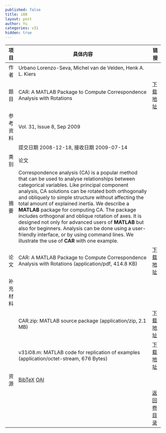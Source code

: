 ```yaml
---
published: false
title: i08
layout: post
author: Yu
categories: v31
hidden: true
---
```


| 项目 | 具体内容 | 链接 |
|---:|---|---|
| 作者 | Urbano Lorenzo-Seva, Michel van de Velden, Henk A. L. Kiers| |
| 题目 |CAR: A MATLAB Package to Compute Correspondence Analysis with Rotations | [下载地址](http://www.jstatsoft.org/v31/i08/paper) |
| 参考资料 |Vol. 31, Issue 8, Sep 2009 | |
| | 提交日期 2008-12-18, 接收日期 2009-07-14| | 
| 类别 | 论文| |
| 摘要 | Correspondence analysis (CA) is a popular method that can be used to analyse relationships between categorical variables. Like principal component analysis, CA solutions can be rotated both orthogonally and obliquely to simple structure without affecting the total amount of explained inertia. We describe a <b>MATLAB</b> package for computing CA. The package includes orthogonal and oblique rotation of axes.  It is designed not only for advanced users of <b>MATLAB</b> but also for beginners. Analysis can be done using a user-friendly interface, or by using command lines. We illustrate the use of <b>CAR</b> with one example.| |
| 论文 | CAR: A MATLAB Package to Compute Correspondence Analysis with Rotations  (application/pdf, 414.8 KB)| [下载地址](http://www.jstatsoft.org/v31/i08/paper) |
| 补充材料 | | |
| |CAR.zip: MATLAB source package  (application/zip, 2.1 MB)|  [下载地址](http://www.jstatsoft.org/v31/i08/supp/1) |
| |v31i08.m: MATLAB code for replication of examples  (application/octet-stream, 676 Bytes)|  [下载地址](http://www.jstatsoft.org/v31/i08/supp/2) |
| 资源 | [BibTeX](http://www.jstatsoft.org/v31/i08/bibtex) [OAI](http://www.jstatsoft.org/oai?verb=GetRecord&identifier=oai.jstatsoft/v31/i08&prefix=oai_dc)| |
| |  | [返回卷目录]({{site.baseurl}}/volume/v31.html) |